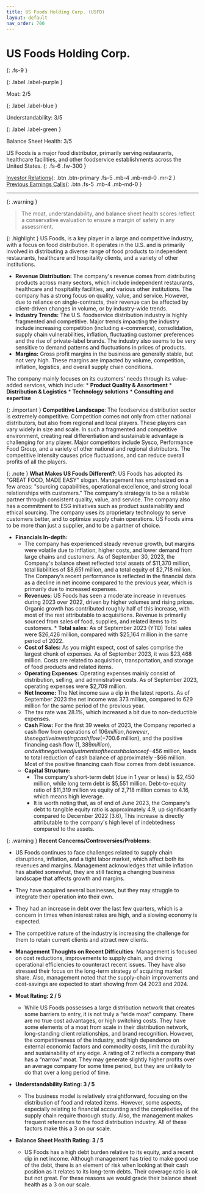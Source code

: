 ```yaml
---
title: US Foods Holding Corp. (USFD)
layout: default
nav_order: 700
---
```


# US Foods Holding Corp.
{: .fs-9 }

{: .label .label-purple }

Moat: 2/5

{: .label .label-blue }

Understandability: 3/5

{: .label .label-green }

Balance Sheet Health: 3/5

US Foods is a major food distributor, primarily serving restaurants, healthcare facilities, and other foodservice establishments across the United States.
{: .fs-6 .fw-300 }

[Investor Relations](https://www.google.com/search?q=USFD+investor+relations){: .btn .btn-primary .fs-5 .mb-4 .mb-md-0 .mr-2 }
[Previous Earnings Calls](https://discountingcashflows.com/company/USFD/transcripts/){: .btn .fs-5 .mb-4 .mb-md-0 }

---

{: .warning }
>The moat, understandability, and balance sheet health scores reflect a conservative evaluation to ensure a margin of safety in any assessment.



{: .highlight }
US Foods, is a key player in a large and competitive industry, with a focus on food distribution. It operates in the U.S. and is primarily involved in distributing a diverse range of food products to independent restaurants, healthcare and hospitality clients, and a variety of other institutions.
*   **Revenue Distribution:**  The company's revenue comes from distributing products across many sectors, which include independent restaurants, healthcare and hospitality facilities, and various other institutions. The company has a strong focus on quality, value, and service. However, due to reliance on single-contracts, their revenue can be affected by client-driven changes in volume, or by industry-wide trends.
*   **Industry Trends:**  The U.S. foodservice distribution industry is highly fragmented and competitive. Major trends impacting the industry include increasing competition (including e-commerce), consolidation, supply chain vulnerabilities, inflation, fluctuating customer preferences and the rise of private-label brands. The industry also seems to be very sensitive to demand patterns and fluctuations in prices of products.
*   **Margins:** Gross profit margins in the business are generally stable, but not very high. These margins are impacted by volume, competition, inflation, logistics, and overall supply chain conditions.

The company mainly focuses on its customers' needs through its value-added services, which include:
    *   **Product Quality & Assortment**
    *   **Distribution & Logistics**
    *   **Technology solutions**
    *   **Consulting and expertise**

{: .important }
**Competitive Landscape**: The foodservice distribution sector is extremely competitive. Competition comes not only from other national distributors, but also from regional and local players. These players can vary widely in size and scale. In such a fragmented and competitive environment, creating real differentiation and sustainable advantage is challenging for any player. Major competitors include Sysco, Performance Food Group, and a variety of other national and regional distributors. The competitive intensity causes price fluctuations, and can reduce overall profits of all the players.

{: .note }
**What Makes US Foods Different?**: US Foods has adopted its "GREAT FOOD, MADE EASY" slogan. Management has emphasized on a few areas: "sourcing capabilities, operational excellence, and strong local relationships with customers." The company's strategy is to be a reliable partner through consistent quality, value, and service. The company also has a commitment to ESG initiatives such as product sustainability and ethical sourcing. The company uses its proprietary technology to serve customers better, and to optimize supply chain operations. US Foods aims to be more than just a supplier, and to be a partner of choice.

* **Financials In-depth:**
  *   The company has experienced steady revenue growth, but margins were volatile due to inflation, higher costs, and lower demand from large chains and customers. As of September 30, 2023, the Company's balance sheet reflected total assets of $11,370 million, total liabilities of $8,651 million, and a total equity of $2,718 million. The Company’s recent performance is reflected in the financial data as a decline in net income compared to the previous year, which is primarily due to increased expenses.
   *   **Revenues:** US Foods has seen a moderate increase in revenues during 2023 over 2022, driven by higher volumes and rising prices. Organic growth has contributed roughly half of this increase, with most of the rest attributable to acquisitions. Revenue is primarily sourced from sales of food, supplies, and related items to its customers. 
      *   **Total sales:** As of September 2023 (YTD) Total sales were $26,426 million, compared with $25,164 million in the same period of 2022.
    *  **Cost of Sales:**  As you might expect, cost of sales comprise the largest chunk of expenses. As of September 2023, it was $23,468 million. Costs are related to acquisition, transportation, and storage of food products and related items.
    *   **Operating Expenses**: Operating expenses mainly consist of distribution, selling, and administrative costs. As of September 2023, operating expenses were $2,709 million.
  *   **Net Income:** The Net income saw a dip in the latest reports. As of September 2023 the net income was 373 million, compared to 629 million for the same period of the previous year.
    *  The tax rate was 28.1%, which increased a bit due to non-deductible expenses.
    * **Cash Flow:** For the first 39 weeks of 2023, the Company reported a cash flow from operations of $106 million, however, the negative investing cash flow (-$700.6 million), and the positive financing cash flow ($1,389 million), and with negative adjustments of the cash balance of -$456 million, leads to total reduction of cash balance of approximately -$66 million. Most of the positive financing cash flow comes from debt issuance.
  *  **Capital Structure:**
       *   The company's short-term debt (due in 1 year or less) is $2,450 million, while long term debt is $5,551 million. Debt-to-equity ratio of $11,319 million vs equity of 2,718 million comes to 4.16, which means high leverage.
      *    It is worth noting that, as of end of June 2023, the Company's debt to tangible equity ratio is approximately 4.9, up significantly compared to December 2022 (3.6), This increase is directly attributable to the company's high level of indebtedness compared to the assets.

{: .warning }
**Recent Concerns/Controversies/Problems**:
   *  US Foods continues to face challenges related to supply chain disruptions, inflation, and a tight labor market, which affect both its revenues and margins. Management acknowledges that while inflation has abated somewhat, they are still facing a changing business landscape that affects growth and margins.
   *  They have acquired several businesses, but they may struggle to integrate their operation into their own.
   *  They had an increase in debt over the last few quarters, which is a concern in times when interest rates are high, and a slowing economy is expected.
   *  The competitive nature of the industry is increasing the challenge for them to retain current clients and attract new clients.

  *   **Management Thoughts on Recent Difficulties**: Management is focused on cost reductions, improvements to supply chain, and driving operational efficiencies to counteract recent issues. They have also stressed their focus on the long-term strategy of acquiring market share. Also, management noted that the supply-chain improvements and cost-savings are expected to start showing from Q4 2023 and 2024.

*   **Moat Rating: 2 / 5**
      *   While US Foods possesses a large distribution network that creates some barriers to entry, it is not truly a “wide moat” company. There are no true cost advantages, or high switching costs. They have some elements of a moat from scale in their distribution network, long-standing client relationships, and brand recognition. However, the competitiveness of the industry, and high dependence on external economic factors and commodity costs, limit the durability and sustainability of any edge. A rating of 2 reflects a company that has a “narrow” moat. They may generate slightly higher profits over an average company for some time period, but they are unlikely to do that over a long period of time.
* **Understandability Rating: 3 / 5**
    *    The business model is relatively straightforward, focusing on the distribution of food and related items. However, some aspects, especially relating to financial accounting and the complexities of the supply chain require thorough study. Also, the management makes frequent references to the food distribution industry. All of these factors make this a 3 on our scale.

* **Balance Sheet Health Rating: 3 / 5**
   *  US Foods has a high debt burden relative to its equity, and a recent dip in net income. Although management has tried to make good use of the debt, there is an element of risk when looking at their cash position as it relates to its long-term debts. Their coverage ratio is ok but not great. For these reasons we would grade their balance sheet health as a 3 on our scale.
